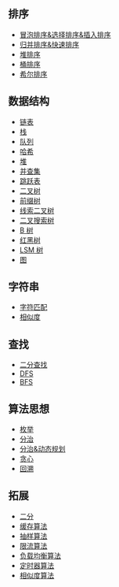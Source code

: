 ## 排序
- [冒泡排序&选择排序&插入排序](./sort/classic_sort.md)
- [归并排序&快速排序](./sort/merge_quick_sort.md)
- [堆排序](./sort/heap_sort.md)
- [桶排序](./sort/bucket_sort.md)
- [希尔排序](./sort/shell.md)

## 数据结构
- [链表](./data_structure/linkedlist.md)
- [栈](./data_structure/stack.md)
- [队列](./data_structure/queue.md)
- [哈希](./data_structure/hash.md)
- [堆](./ds/heap.md)
- [并查集](./data_structure/dsu.md)
- [跳跃表](./data_structure/skip_list.md)
- [二叉树](./data_structure/binary_tree.md)
- [前缀树](./data_structure/trie_tree.md)
- [线索二叉树](./data_structure/threaded_binary_tree.md)
- [二叉搜索树](./data_structure/binary_search_tree.md)
- [B 树](./data_structure/b_tree.md)
- [红黑树](./data_structure/red_black_tree.md)
- [LSM 树](./data_structure/lsm_tree.md)
- [图](./data_structure/graph.md)

## 字符串
- [字符匹配]()
- [相似度]()

## 查找
- [二分查找]()
- [DFS]()
- [BFS]()


## 算法思想
- [枚举](./al_design_analysis)
- [分治](./divide.md)
- [分治&动态规划](./al_design_analysis)
- [贪心](./al_design_analysis)
- [回溯](./analysis/backtrack.md)

## 拓展
- [二分](./others)
- [缓存算法](./cache.md)
- [抽样算法](./sample.md)
- [限流算法](./limiter.md)
- [负载均衡算法](./loadbalance.md)
- [定时器算法](./timer.md)
- [相似度算法](./similarity.md)
